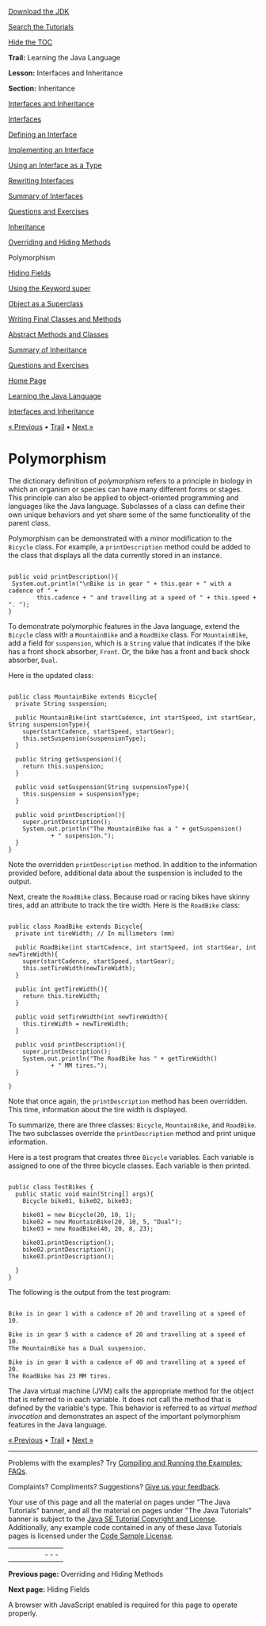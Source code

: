 [Download
the JDK](http://java.sun.com/javase/6/download.jsp)
  
[Search the
Tutorials](../../search.html)
  
[Hide the TOC](javascript:toggleLeft())

**Trail:** Learning the Java Language
  
**Lesson:** Interfaces and Inheritance
  
**Section:** Inheritance

[Interfaces and Inheritance](index.html)

[Interfaces](createinterface.html)

[Defining an Interface](interfaceDef.html)

[Implementing an Interface](usinginterface.html)

[Using an Interface as a Type](interfaceAsType.html)

[Rewriting Interfaces](nogrow.html)

[Summary of Interfaces](summary-interface.html)

[Questions and Exercises](QandE/interfaces-questions.html)

[Inheritance](subclasses.html)

[Overriding and Hiding Methods](override.html)

Polymorphism

[Hiding Fields](hidevariables.html)

[Using the Keyword super](super.html)

[Object as a Superclass](objectclass.html)

[Writing Final Classes and Methods](final.html)

[Abstract Methods and Classes](abstract.html)

[Summary of Inheritance](summaryinherit.html)

[Questions and Exercises](QandE/inherit-questions.html)

[Home Page](../../index.html)
>
[Learning the Java Language](../index.html)
>
[Interfaces and Inheritance](index.html)

[« Previous](override.html) • [Trail](../TOC.html) • [Next »](hidevariables.html)

# Polymorphism

The dictionary definition of *polymorphism* refers to
a principle in biology in which an
organism or species can have many different forms or stages.
This principle can also be applied to object-oriented programming
and languages like the Java language.
Subclasses of a class can define their own unique behaviors
and yet share some of the same functionality of the parent class.

Polymorphism can be demonstrated with a minor modification to the
`Bicycle` class.
For example, a `printDescription` method could be added
to the class that displays all the data currently stored in an instance.

```

public void printDescription(){
 System.out.println("\nBike is in gear " + this.gear + " with a cadence of " +
        this.cadence + " and travelling at a speed of " + this.speed + ". ");
}

```

To demonstrate polymorphic features in the Java language,
extend the `Bicycle` class with a
`MountainBike` and a `RoadBike` class.
For `MountainBike`, add a field for `suspension`,
which is a `String` value that indicates if
the bike has a front shock absorber, `Front`.
Or, the bike has a front and back shock absorber, `Dual`.

Here is the updated class:

```

public class MountainBike extends Bicycle{
  private String suspension;

  public MountainBike(int startCadence, int startSpeed, int startGear, String suspensionType){
    super(startCadence, startSpeed, startGear);
    this.setSuspension(suspensionType);
  }

  public String getSuspension(){
    return this.suspension;
  }

  public void setSuspension(String suspensionType){
    this.suspension = suspensionType;
  }

  public void printDescription(){
    super.printDescription();
    System.out.println("The MountainBike has a " + getSuspension()
            + " suspension.");
  }
} 

```

Note the overridden `printDescription` method.
In addition to the information provided before,
additional data about the suspension is included to the output.

Next, create the `RoadBike` class.
Because road or racing bikes have skinny tires,
add an attribute to track the tire width.
Here is the `RoadBike` class:

```

public class RoadBike extends Bicycle{
  private int tireWidth; // In millimeters (mm)

  public RoadBike(int startCadence, int startSpeed, int startGear, int newTireWidth){
    super(startCadence, startSpeed, startGear);
    this.setTireWidth(newTireWidth);
  }

  public int getTireWidth(){
    return this.tireWidth;
  }

  public void setTireWidth(int newTireWidth){
    this.tireWidth = newTireWidth;
  }

  public void printDescription(){
    super.printDescription();
    System.out.println("The RoadBike has " + getTireWidth()
            + " MM tires.");
  }

}

```

Note that once again, the `printDescription` method
has been overridden.
This time, information about the tire width is displayed.

To summarize, there are three classes:
`Bicycle`, `MountainBike`, and `RoadBike`.
The two subclasses override the `printDescription` method and
print unique information.

Here is a test program that creates three `Bicycle` variables.
Each variable is assigned to one of the three bicycle classes. Each
variable is then printed.

```

public class TestBikes {
  public static void main(String[] args){
    Bicycle bike01, bike02, bike03;

    bike01 = new Bicycle(20, 10, 1);
    bike02 = new MountainBike(20, 10, 5, "Dual");
    bike03 = new RoadBike(40, 20, 8, 23);

    bike01.printDescription();
    bike02.printDescription();
    bike03.printDescription();

  }
}

```

The following is the output from the test program:

```

Bike is in gear 1 with a cadence of 20 and travelling at a speed of 10. 

Bike is in gear 5 with a cadence of 20 and travelling at a speed of 10. 
The MountainBike has a Dual suspension.

Bike is in gear 8 with a cadence of 40 and travelling at a speed of 20. 
The RoadBike has 23 MM tires.

```

The Java virtual machine (JVM) calls the appropriate method for the
object that is referred to in each variable.
It does not call the method that is defined by the variable's type.
This behavior is referred to as *virtual method invocation* and
demonstrates an aspect of the important polymorphism features in the
Java language.

[« Previous](override.html)
•
[Trail](../TOC.html)
•
[Next »](hidevariables.html)

---

Problems with the examples? Try [Compiling and Running
the Examples: FAQs](../../information/run-examples.html).
  
Complaints? Compliments? Suggestions? [Give
us your feedback](http://download.oracle.com/javase/feedback.html).

Your use of this page and all the material on pages under "The Java Tutorials" banner,
and all the material on pages under "The Java Tutorials" banner is subject to the [Java SE Tutorial Copyright
and License](../../information/license.html).
Additionally, any example code contained in any of these Java
Tutorials pages is licensed under the
[Code
Sample License](http://developers.sun.com/license/berkeley_license.html).

|  |  |  |  |  |
| --- | --- | --- | --- | --- |
| |  |  | | --- | --- | | duke image | Oracle logo | | [About Oracle](http://www.oracle.com/us/corporate/index.html) | [Oracle Technology Network](http://www.oracle.com/technology/index.html) | [Terms of Service](https://www.samplecode.oracle.com/servlets/CompulsoryClickThrough?type=TermsOfService) | Copyright © 1995, 2011 Oracle and/or its affiliates. All rights reserved. |

**Previous page:** Overriding and Hiding Methods
  
**Next page:** Hiding Fields




A browser with JavaScript enabled is required for this page to operate properly.